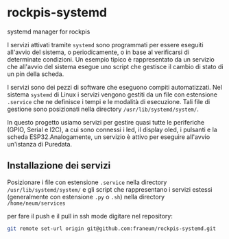 # rockpis-systemd
systemd manager for rockpis

I servizi attivati tramite `systemd` sono programmati per essere eseguiti all'avvio del sistema, o periodicamente, o in base al verificarsi di determinate condizioni. Un esempio tipico è rappresentato da un servizio che all'avvio del sistema esegue uno script che gestisce il cambio di stato di un pin della scheda.

I servizi sono dei pezzi di software che eseguono compiti automatizzati. Nel sistema `systemd` di Linux i servizi vengono gestiti da un file con estensione `.service` che ne definisce i tempi e le modalità di esecuzione. Tali file di gestione sono posizionati nella directory `/usr/lib/systemd/system/`.

In questo progetto usiamo servizi per gestire quasi tutte le periferiche (GPIO, Serial e I2C), a cui sono connessi i led, il display oled, i pulsanti e la scheda ESP32.Analogamente, un servizio è attivo per eseguire all'avvio un'istanza di Puredata.

## Installazione dei servizi

Posizionare i file con estensione `.service` nella directory `/usr/lib/systemd/system/` e gli script che rappresentano i servizi estessi (generalmente con estensione `.py` o `.sh`) nella directory `/home/neum/services`

per fare il push e il pull in ssh mode digitare nel repository:
```bash
git remote set-url origin git@github.com:franeum/rockpis-systemd.git
```
